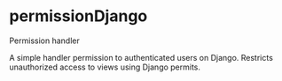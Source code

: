 # permissionDjango
Permission handler

A simple handler permission to authenticated users on Django. Restricts unauthorized access to views using Django permits.
